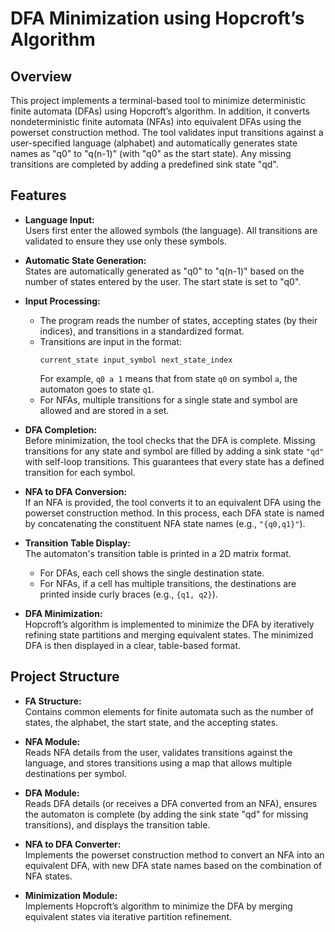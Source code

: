 # DFA Minimization using Hopcroft’s Algorithm

## Overview

This project implements a terminal-based tool to minimize deterministic finite automata (DFAs) using Hopcroft’s algorithm. In addition, it converts nondeterministic finite automata (NFAs) into equivalent DFAs using the powerset construction method. The tool validates input transitions against a user-specified language (alphabet) and automatically generates state names as "q0" to "q(n-1)" (with "q0" as the start state). Any missing transitions are completed by adding a predefined sink state "qd".

## Features

- **Language Input:**  
  Users first enter the allowed symbols (the language). All transitions are validated to ensure they use only these symbols.

- **Automatic State Generation:**  
  States are automatically generated as "q0" to "q(n-1)" based on the number of states entered by the user. The start state is set to "q0".

- **Input Processing:**  
  - The program reads the number of states, accepting states (by their indices), and transitions in a standardized format.  
  - Transitions are input in the format:  
    ```
    current_state input_symbol next_state_index
    ```
    For example, `q0 a 1` means that from state `q0` on symbol `a`, the automaton goes to state `q1`.  
  - For NFAs, multiple transitions for a single state and symbol are allowed and are stored in a set.

- **DFA Completion:**  
  Before minimization, the tool checks that the DFA is complete. Missing transitions for any state and symbol are filled by adding a sink state `"qd"` with self-loop transitions. This guarantees that every state has a defined transition for each symbol.

- **NFA to DFA Conversion:**  
  If an NFA is provided, the tool converts it to an equivalent DFA using the powerset construction method. In this process, each DFA state is named by concatenating the constituent NFA state names (e.g., `"{q0,q1}"`).

- **Transition Table Display:**  
  The automaton's transition table is printed in a 2D matrix format.  
  - For DFAs, each cell shows the single destination state.  
  - For NFAs, if a cell has multiple transitions, the destinations are printed inside curly braces (e.g., `{q1, q2}`).

- **DFA Minimization:**  
  Hopcroft’s algorithm is implemented to minimize the DFA by iteratively refining state partitions and merging equivalent states. The minimized DFA is then displayed in a clear, table-based format.

## Project Structure

- **FA Structure:**  
  Contains common elements for finite automata such as the number of states, the alphabet, the start state, and the accepting states.

- **NFA Module:**  
  Reads NFA details from the user, validates transitions against the language, and stores transitions using a map that allows multiple destinations per symbol.

- **DFA Module:**  
  Reads DFA details (or receives a DFA converted from an NFA), ensures the automaton is complete (by adding the sink state "qd" for missing transitions), and displays the transition table.

- **NFA to DFA Converter:**  
  Implements the powerset construction method to convert an NFA into an equivalent DFA, with new DFA state names based on the combination of NFA states.

- **Minimization Module:**  
  Implements Hopcroft’s algorithm to minimize the DFA by merging equivalent states via iterative partition refinement.

